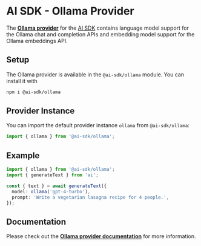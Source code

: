 # AI SDK - Ollama Provider

The **[Ollama provider](https://sdk.vercel.ai/providers/ai-sdk-providers/ollama)** for the [AI SDK](https://sdk.vercel.ai/docs)
contains language model support for the Ollama chat and completion APIs and embedding model support for the Ollama embeddings API.

## Setup

The Ollama provider is available in the `@ai-sdk/ollama` module. You can install it with

```bash
npm i @ai-sdk/ollama
```

## Provider Instance

You can import the default provider instance `ollama` from `@ai-sdk/ollama`:

```ts
import { ollama } from '@ai-sdk/ollama';
```

## Example

```ts
import { ollama } from '@ai-sdk/ollama';
import { generateText } from 'ai';

const { text } = await generateText({
  model: ollama('gpt-4-turbo'),
  prompt: 'Write a vegetarian lasagna recipe for 4 people.',
});
```

## Documentation

Please check out the **[Ollama provider documentation](https://sdk.vercel.ai/providers/ai-sdk-providers/ollama)** for more information.
